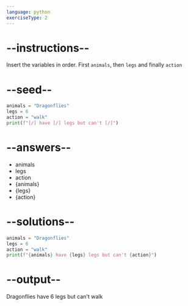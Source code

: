 ```yaml
---
language: python
exerciseType: 2
---
```


# --instructions--

Insert the variables in order.
First `animals`, then `legs` and finally `action`

# --seed--

```python
animals = "Dragonflies"
legs = 6
action = "walk"
print(f"[/] have [/] legs but can't [/]")
```

# --answers--

- animals
- legs
- action
- {animals}
- {legs}
- {action}

# --solutions--

```python
animals = "Dragonflies"
legs = 6
action = "walk"
print(f"{animals} have {legs} legs but can't {action}")
```

# --output--

Dragonflies have 6 legs but can't walk
